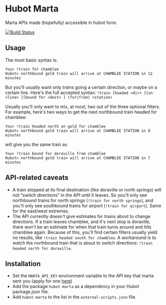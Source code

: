 # Hubot Marta

Marta APIs made (hopefully) accessible in hubot form.

[![Build Status](https://travis-ci.org/jakswa/hubot-marta.png)](https://travis-ci.org/jakswa/hubot-marta)

## Usage

The most basic syntax is:

```
You> !train for chamblee
Hubot> northbound gold train will arrive at CHAMBLEE STATION in 12 minutes
```

But you'll usually want only trains going a certain direction, or maybe on a certain line. Here's the full accepted syntax:
`!train [headed <dir> ][on <line> ][bound for <dest> ] (for|from) <station>`

Usually you'll only want to mix, at most, two out of the three optional filters. For example, here's two ways to get the next northbound train headed for chamblee:

```
You> !train headed north on gold for chamblee
Hubot> northbound gold train will arrive at CHAMBLEE STATION in 8 minutes
```
will give you the same train as
```
You> !train bound for doraville from chamblee
Hubot> northbound gold train will arrive at CHAMBLEE STATION in 7 minutes
```

## API-related caveats

- A train stopped at its final destination (like doraville or north springs) will not "switch directions" in the API until it leaves. So you'll only see northbound trains for north springs (`!train for north springs`), and you'll only see southbound trains for airport (`!train for airport`). Same for the east/west extremes.
- The API currently doesn't give estimates for trains about to change directions. If a train leaves chamblee, and it's next stop is doraville, there won't be an estimate for when that train turns around and hits chamblee again. Because of this, you'll find certain filters usually yield no results, like `!train headed south for chamblee`. A workaround is to watch the northbound train that is about to switch directions: `!train headed north for doraville`.

## Installation

- Set the `MARTA_API_KEY` environment variable to the API key that marta sent you (apply for one [here](http://www.itsmarta.com/developers/data-sources/marta-rail-realtime-restful-api.aspx))
- Add the package `hubot-marta` as a dependency in your Hubot package.json file.
- Add `hubot-marta` to the list in the `external-scripts.json` file.

